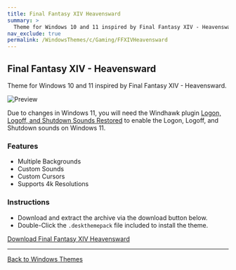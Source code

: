 ```yaml
---
title: Final Fantasy XIV Heavensward
summary: >
  Theme for Windows 10 and 11 inspired by Final Fantasy XIV - Heavensward.
nav_exclude: true
permalink: /WindowsThemes/c/Gaming/FFXIVHeavensward
---
```


## Final Fantasy XIV - Heavensward

Theme for Windows 10 and 11 inspired by Final Fantasy XIV - Heavensward.

![Preview](https://gitlab.com/the-back-room/deskthemepacks/sfw/ffxiv-heavensward/-/raw/main/Extras/Preview.bmp)

Due to changes in Windows 11, you will need the Windhawk plugin [Logon, Logoff, and Shutdown Sounds Restored](https://windhawk.net/mods/logon-logoff-shutdown-sounds) to enable the Logon, Logoff, and Shutdown sounds on Windows 11.

### Features

- Multiple Backgrounds
- Custom Sounds
- Custom Cursors
- Supports 4k Resolutions

### Instructions

- Download and extract the archive via the download button below.
- Double-Click the `.deskthemepack` file included to install the theme.

<a href="https://gitlab.com/the-back-room/deskthemepacks/sfw/ffxiv-heavensward/-/archive/main/ffxiv-heavensward-main.zip" class="btn btn--primary btn--lg" target="_blank" rel="noopener noreferrer">Download Final Fantasy XIV Heavensward</a>

---

<a href="/WindowsThemes" class="btn btn--secondary btn--sm">Back to Windows Themes</a>